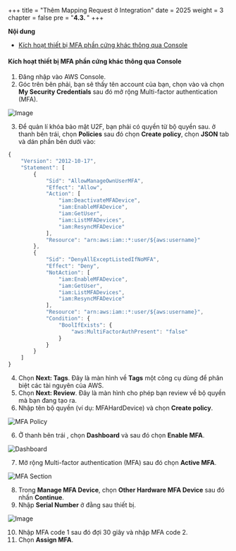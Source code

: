 +++
title = "Thêm Mapping Request ở Integration"
date = 2025
weight = 3
chapter = false
pre = "<b>4.3. </b>"
+++

**Nội dung**

-   [Kích hoạt thiết bị MFA phần cứng khác thông qua Console](#kích-hoạt-thiết-bị-mfa-phần-cứng-khác-thông-qua-console)

#### Kích hoạt thiết bị MFA phần cứng khác thông qua Console

1. Đăng nhập vào AWS Console.
2. Góc trên bên phải, bạn sẽ thấy tên account của bạn, chọn vào và chọn **My Security Credentials** sau đó mở rộng Multi-factor authentication (MFA).

![Image](/images/1-account-setup/MySecurity_v1.png?width=15pc)

3. Để quản lí khóa bảo mật U2F, bạn phải có quyền từ bộ quyền sau. ở thanh bên trái, chọn **Policies** sau đó chọn **Create policy**, chọn **JSON** tab và dán phần bên dưới vào:

```js
{
    "Version": "2012-10-17",
    "Statement": [
        {
            "Sid": "AllowManageOwnUserMFA",
            "Effect": "Allow",
            "Action": [
                "iam:DeactivateMFADevice",
                "iam:EnableMFADevice",
                "iam:GetUser",
                "iam:ListMFADevices",
                "iam:ResyncMFADevice"
            ],
            "Resource": "arn:aws:iam::*:user/${aws:username}"
        },
        {
            "Sid": "DenyAllExceptListedIfNoMFA",
            "Effect": "Deny",
            "NotAction": [
                "iam:EnableMFADevice",
                "iam:GetUser",
                "iam:ListMFADevices",
                "iam:ResyncMFADevice"
            ],
            "Resource": "arn:aws:iam::*:user/${aws:username}",
            "Condition": {
                "BoolIfExists": {
                    "aws:MultiFactorAuthPresent": "false"
                }
            }
        }
    ]
}
```

4. Chọn **Next: Tags**. Đây là màn hình về **Tags** một công cụ dùng để phân biệt các tài nguyên của AWS.
5. Chọn **Next: Review**. Đây là màn hình cho phép bạn review về bộ quyền mà bạn đang tạo ra.
6. Nhập tên bộ quyền (ví dụ: MFAHardDevice) và chọn **Create policy**.

![MFA Policy](/images/1-account-setup/MFAPolicy.png?width=90pc)

6. Ở thanh bên trái , chọn **Dashboard** và sau đó chọn **Enable MFA**.

![Dashboard](/images/1-account-setup/Dashboard.png?width=90pc)

7. Mở rộng Multi-factor authentication (MFA) sau đó chọn **Active MFA**.

![MFA Section](/images/1-account-setup/MFA.png?width=90pc)

8. Trong **Manage MFA Device**, chọn **Other Hardware MFA Device** sau đó nhấn **Continue**.
9. Nhập **Serial Number** ở đằng sau thiết bị.

![Image](/images/1-account-setup/HardwareMFA.png?width=30pc)

10. Nhập MFA code 1 sau đó đợi 30 giây và nhập MFA code 2.
11. Chọn **Assign MFA**.
